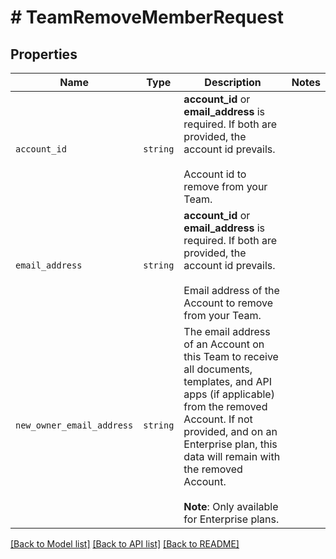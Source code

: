 # # TeamRemoveMemberRequest



## Properties

Name | Type | Description | Notes
------------ | ------------- | ------------- | -------------
| `account_id` | ```string``` |  **account_id** or **email_address** is required. If both are provided, the account id prevails. <br><br>Account id to remove from your Team.  |  |
| `email_address` | ```string``` |  **account_id** or **email_address** is required. If both are provided, the account id prevails. <br><br>Email address of the Account to remove from your Team.  |  |
| `new_owner_email_address` | ```string``` |  The email address of an Account on this Team to receive all documents, templates, and API apps (if applicable) from the removed Account. If not provided, and on an Enterprise plan, this data will remain with the removed Account.<br><br>**Note**: Only available for Enterprise plans.  |  |

[[Back to Model list]](../../README.md#models) [[Back to API list]](../../README.md#endpoints) [[Back to README]](../../README.md)
